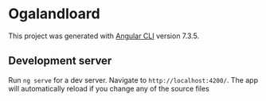 # Ogalandloard

This project was generated with [Angular CLI](https://github.com/angular/angular-cli) version 7.3.5.



## Development server

Run `ng serve` for a dev server. Navigate to `http://localhost:4200/`. The app will automatically reload if you change any of the source files
